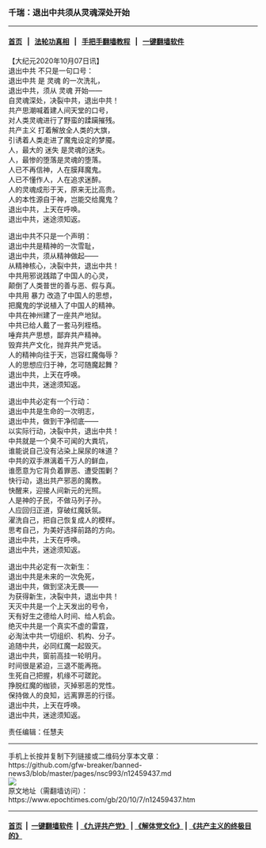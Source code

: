 ### 千瑞：退出中共须从灵魂深处开始
------------------------

#### [首页](https://github.com/gfw-breaker/banned-news3/blob/master/README.md) &nbsp;&nbsp;|&nbsp;&nbsp; [法轮功真相](https://github.com/begood0513/basic/blob/master/README.md)  &nbsp;&nbsp;|&nbsp;&nbsp; [手把手翻墙教程](https://github.com/gfw-breaker/guides/wiki)  &nbsp;&nbsp;|&nbsp;&nbsp; [一键翻墙软件](https://github.com/gfw-breaker/nogfw/blob/master/README.md)  



<div><p>
 【大纪元2020年10月07日讯】
 <br/>
 <ok href="https://www.epochtimes.com/gb/tag/%E9%80%80%E5%87%BA%E4%B8%AD%E5%85%B1.html">
  退出中共
 </ok>
 不只是一句口号：
 <br/>
 <ok href="https://www.epochtimes.com/gb/tag/%E9%80%80%E5%87%BA%E4%B8%AD%E5%85%B1.html">
  退出中共
 </ok>
 是
 <ok href="https://www.epochtimes.com/gb/tag/%E7%81%B5%E9%AD%82.html">
  灵魂
 </ok>
 的一次洗礼，
 <br/>
 退出中共，须从
 <ok href="https://www.epochtimes.com/gb/tag/%E7%81%B5%E9%AD%82.html">
  灵魂
 </ok>
 开始——
 <br/>
 自灵魂深处，决裂中共，退出中共！
 <br/>
 共产思潮喊着建人间天堂的口号，
 <br/>
 对人类灵魂进行了野蛮的蹂躏摧残。
 <br/>
 <ok href="https://www.epochtimes.com/gb/tag/%E5%85%B1%E4%BA%A7%E4%B8%BB%E4%B9%89.html">
  共产主义
 </ok>
 打着解放全人类的大旗，
 <br/>
 引诱着人类走进了魔鬼设定的梦魇。
 <br/>
 人，最大的
 <ok href="https://www.epochtimes.com/gb/tag/%E8%BF%B7%E5%A4%B1.html">
  迷失
 </ok>
 是灵魂的迷失。
 <br/>
 人，最惨的堕落是灵魂的堕落。
 <br/>
 人已不再信神，人在膜拜魔鬼。
 <br/>
 人已不懂作人，人在追求迷醉。
 <br/>
 人的灵魂成形于天，原来无比高贵。
 <br/>
 人的本性源自于神，岂能交给魔鬼？
 <br/>
 退出中共，上天在呼唤。
 <br/>
 退出中共，迷途须知返。
</p>
<p>
 退出中共不只是一个声明：
 <br/>
 退出中共是精神的一次雪耻，
 <br/>
 退出中共，须从精神做起——
 <br/>
 从精神核心，决裂中共，退出中共！
 <br/>
 中共用邪说践踏了中国人的心灵，
 <br/>
 颠倒了人类普世的善与恶、假与真。
 <br/>
 中共用
 <ok href="https://www.epochtimes.com/gb/tag/%E6%9A%B4%E5%8A%9B.html">
  暴力
 </ok>
 改造了中国人的思想，
 <br/>
 把魔鬼的学说植入了中国人的精神。
 <br/>
 中共在神州建了一座共产地狱。
 <br/>
 中共已给人戴了一套马列桎梏。
 <br/>
 唾弃共产思想，鄙弃共产精神。
 <br/>
 毁弃共产文化，抛弃共产党话。
 <br/>
 人的精神向往于天，岂容红魔侮辱？
 <br/>
 人的思想应归于神，怎可随魔起舞？
 <br/>
 退出中共，上天在呼唤。
 <br/>
 退出中共，迷途须知返。
</p>
<p>
 退出中共必定有一个行动：
 <br/>
 退出中共是生命的一次明志，
 <br/>
 退出中共，做到干净彻底——
 <br/>
 以实际行动，决裂中共，退出中共！
 <br/>
 中共就是一个臭不可闻的大粪坑，
 <br/>
 谁能说自己没有沾染上屎尿的味道？
 <br/>
 中共的双手淋漓着千万人的鲜血，
 <br/>
 谁愿意为它背负着罪恶、遭受围剿？
 <br/>
 快行动，退出共产邪恶的魔教。
 <br/>
 快醒来，迎接人间新元的光照。
 <br/>
 人是神的子民，不做马列子孙。
 <br/>
 人应回归正道，穿破红魔妖氛。
 <br/>
 濯洗自己，把自己恢复成人的模样。
 <br/>
 思考自己，为美好选择前路的方向。
 <br/>
 退出中共，上天在呼唤。
 <br/>
 退出中共，迷途须知返。
</p>
<p>
 退出中共必定有一次新生：
 <br/>
 退出中共是未来的一次免死，
 <br/>
 退出中共，做到坚决无畏——
 <br/>
 为获得新生，决裂中共，退出中共！
 <br/>
 天灭中共是一个上天发出的号令，
 <br/>
 天有好生之德给人时间、给人机会。
 <br/>
 绝灭中共是一个真实不虚的雷霆，
 <br/>
 必淘汰中共一切组织、机构、分子。
 <br/>
 追随中共，必同红魔一起毁灭。
 <br/>
 退出中共，窗前高挂一轮明月。
 <br/>
 时间很是紧迫，三退不能再拖。
 <br/>
 生死自己把握，机缘不可蹉跎。
 <br/>
 挣脱红魔的枷锁，灭掉邪恶的党性。
 <br/>
 保持做人的良知，远离罪恶的行径。
 <br/>
 退出中共，上天在呼唤。
 <br/>
 退出中共，迷途须知返。
</p>
<p>
 责任编辑：任慧夫
</p>
</div>
<hr/>
手机上长按并复制下列链接或二维码分享本文章：<br/>
https://github.com/gfw-breaker/banned-news3/blob/master/pages/nsc993/n12459437.md <br/>
<a href='https://github.com/gfw-breaker/banned-news3/blob/master/pages/nsc993/n12459437.md'><img src='https://github.com/gfw-breaker/banned-news3/blob/master/pages/nsc993/n12459437.md.png'/></a> <br/>
原文地址（需翻墙访问）：https://www.epochtimes.com/gb/20/10/7/n12459437.htm


------------------------
#### [首页](https://github.com/gfw-breaker/banned-news3/blob/master/README.md) &nbsp;|&nbsp; [一键翻墙软件](https://github.com/gfw-breaker/nogfw/blob/master/README.md) &nbsp;| [《九评共产党》](https://github.com/gfw-breaker/9ping.md/blob/master/README.md#九评之一评共产党是什么) | [《解体党文化》](https://github.com/gfw-breaker/jtdwh.md/blob/master/README.md) | [《共产主义的终极目的》](https://github.com/gfw-breaker/gczydzjmd.md/blob/master/README.md)


<img src='http://gfw-breaker.win/banned-news3/pages/nsc993/n12459437.md' width='0px' height='0px'/>